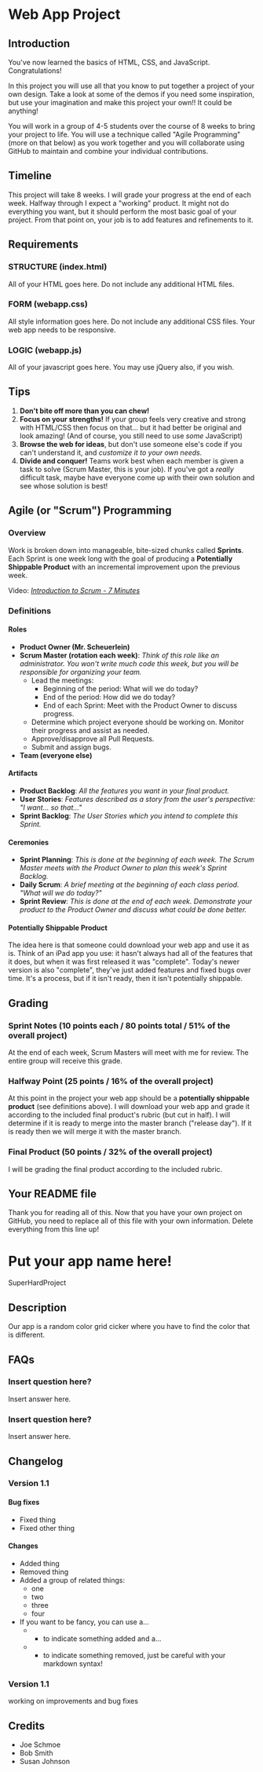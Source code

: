 # Web App Project

## Introduction

You've now learned the basics of HTML, CSS, and JavaScript. Congratulations!

In this project you will use all that you know to put together a project of your own design. Take a look at some of the demos if you need some inspiration, but use your imagination and make this project your own!! It could be anything!

You will work in a group of 4-5 students over the course of 8 weeks to bring your project to life. You will use a technique called "Agile Programming" (more on that below) as you work together and you will collaborate using GitHub to maintain and combine your individual contributions.

## Timeline

This project will take 8 weeks. I will grade your progress at the end of each week. Halfway through I expect a "working" product. It might not do everything you want, but it should perform the most basic goal of your project. From that point on, your job is to add features and refinements to it.

## Requirements

### STRUCTURE (index.html)

All of your HTML goes here. Do not include any additional HTML files.

### FORM (webapp.css)

All style information goes here. Do not include any additional CSS files. Your web app needs to be responsive.

### LOGIC (webapp.js)

All of your javascript goes here. You may use jQuery also, if you wish.

## Tips

1. **Don't bite off more than you can chew!**
2. **Focus on your strengths!** If your group feels very creative and strong with HTML/CSS then focus on that... but it had better be original and look amazing! (And of course, you still need to use *some* JavaScript)
3. **Browse the web for ideas**, but don't use someone else's code if you can't understand it, and *customize it to your own needs.*
4. **Divide and conquer!** Teams work best when each member is given a task to solve (Scrum Master, this is your job). If you've got a *really* difficult task, maybe have everyone come up with their own solution and see whose solution is best!

## Agile (or "Scrum") Programming

### Overview
Work is broken down into manageable, bite-sized chunks called **Sprints**. Each Sprint is one week long with the goal of producing a  **Potentially Shippable Product** with an incremental improvement upon the previous week.

Video: [*Introduction to Scrum - 7 Minutes*](https://www.youtube.com/watch?v=9TycLR0TqFA)

### Definitions

#### Roles

- **Product Owner (Mr. Scheuerlein)**
- **Scrum Master (rotation each week)**: *Think of this role like an administrator. You won't write much code this week, but you will be responsible for organizing your team.*
  - Lead the meetings:
    - Beginning of the period: What will we do today?
    - End of the period: How did we do today?
    - End of each Sprint: Meet with the Product Owner to discuss progress.
  - Determine which project everyone should be working on. Monitor their progress and assist as needed.
  - Approve/disapprove all Pull Requests.
  - Submit and assign bugs.
- **Team (everyone else)**

#### Artifacts

- **Product Backlog**: *All the features you want in your final product.*
- **User Stories**: *Features described as a story from the user's perspective: "I want... so that..."*
- **Sprint Backlog**: *The User Stories which you intend to complete this Sprint.*

#### Ceremonies

- **Sprint Planning**: *This is done at the beginning of each week. The Scrum Master meets with the Product Owner to plan this week's Sprint Backlog.*
- **Daily Scrum**: *A brief meeting at the beginning of each class period. "What will we do today?"*
- **Sprint Review**: *This is done at the end of each week. Demonstrate your product to the Product Owner and discuss what could be done better.*

#### Potentially Shippable Product

The idea here is that someone could download your web app and use it as is. Think of an iPad app you use: it hasn't always had all of the features that it does, but when it was first released it was "complete". Today's newer version is also "complete", they've just added features and fixed bugs over time. It's a process, but if it isn't ready, then it isn't potentially shippable.

## Grading

### Sprint Notes (10 points each / 80 points total / 51% of the overall project)

At the end of each week, Scrum Masters will meet with me for review. The entire group will receive this grade.

### Halfway Point (25 points / 16% of the overall project)

At this point in the project your web app should be a **potentially shippable product** (see definitions above). I will download your web app and grade it according to the included final product's rubric (but cut in half). I will determine if it is ready to merge into the master branch ("release day"). If it is ready then we will merge it with the master branch.

### Final Product (50 points / 32% of the overall project)

I will be grading the final product according to the included rubric.

## Your README file

Thank you for reading all of this. Now that you have your own project on GitHub, you need to replace all of this file with your own information. Delete everything from this line up!

# Put your app name here!
SuperHardProject

## Description
 Our app is a random color grid cicker where you have to find the color that is different. 

## FAQs

### Insert question here?
Insert answer here.

### Insert question here?
Insert answer here.

## Changelog

### Version 1.1

#### Bug fixes
 * Fixed thing
 * Fixed other thing

#### Changes
 * Added thing
 * Removed thing
 * Added a group of related things:
   * one
   * two
   * three
   * four
 * If you want to be fancy, you can use a...
   * + to indicate something added and a...
   * - to indicate something removed, just be careful with your markdown syntax!

### Version 1.1
working on improvements and bug fixes

## Credits
* Joe Schmoe
* Bob Smith
* Susan Johnson
